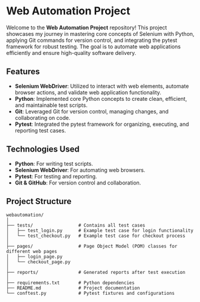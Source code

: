 # Web Automation Project

Welcome to the **Web Automation Project** repository! This project showcases my journey in mastering core concepts of Selenium with Python, applying Git commands for version control, and integrating the pytest framework for robust testing. The goal is to automate web applications efficiently and ensure high-quality software delivery.

## Features

- **Selenium WebDriver**: Utilized to interact with web elements, automate browser actions, and validate web application functionality.
- **Python**: Implemented core Python concepts to create clean, efficient, and maintainable test scripts.
- **Git**: Leveraged Git for version control, managing changes, and collaborating on code.
- **Pytest**: Integrated the pytest framework for organizing, executing, and reporting test cases.

## Technologies Used

- **Python**: For writing test scripts.
- **Selenium WebDriver**: For automating web browsers.
- **Pytest**: For testing and reporting.
- **Git & GitHub**: For version control and collaboration.

## Project Structure

```plaintext
webautomation/
│
├── tests/                 # Contains all test cases
│   ├── test_login.py      # Example test case for login functionality
│   └── test_checkout.py   # Example test case for checkout process
│
├── pages/                 # Page Object Model (POM) classes for different web pages
│   ├── login_page.py
│   └── checkout_page.py
│
├── reports/               # Generated reports after test execution
│
├── requirements.txt       # Python dependencies
├── README.md              # Project documentation
└── conftest.py            # Pytest fixtures and configurations




